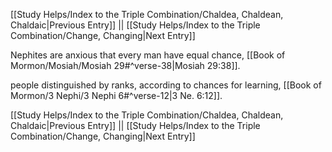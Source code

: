 [[Study Helps/Index to the Triple Combination/Chaldea, Chaldean, Chaldaic|Previous Entry]]  ||  [[Study Helps/Index to the Triple Combination/Change, Changing|Next Entry]]

 Nephites are anxious that every man have equal chance, [[Book of Mormon/Mosiah/Mosiah 29#^verse-38|Mosiah 29:38]].

 people distinguished by ranks, according to chances for learning, [[Book of Mormon/3 Nephi/3 Nephi 6#^verse-12|3 Ne. 6:12]].

[[Study Helps/Index to the Triple Combination/Chaldea, Chaldean, Chaldaic|Previous Entry]]  ||  [[Study Helps/Index to the Triple Combination/Change, Changing|Next Entry]]